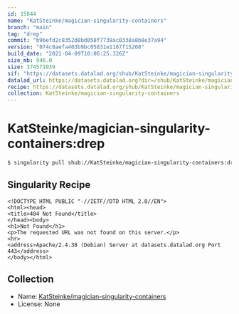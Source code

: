 ```yaml
---
id: 15844
name: "KatSteinke/magician-singularity-containers"
branch: "main"
tag: "drep"
commit: "b96efd2c8352d8bd058f7739ac0338a8b8e37a94"
version: "074c8aefa403b9bc05831e1167f15208"
build_date: "2021-04-09T10:06:25.326Z"
size_mb: 946.0
size: 374571039
sif: "https://datasets.datalad.org/shub/KatSteinke/magician-singularity-containers/drep/2021-04-09-b96efd2c-074c8aef/074c8aefa403b9bc05831e1167f15208.sif"
datalad_url: https://datasets.datalad.org?dir=/shub/KatSteinke/magician-singularity-containers/drep/2021-04-09-b96efd2c-074c8aef/
recipe: https://datasets.datalad.org/shub/KatSteinke/magician-singularity-containers/drep/2021-04-09-b96efd2c-074c8aef/Singularity
collection: KatSteinke/magician-singularity-containers
---
```


# KatSteinke/magician-singularity-containers:drep

```bash
$ singularity pull shub://KatSteinke/magician-singularity-containers:drep
```

## Singularity Recipe

```singularity
<!DOCTYPE HTML PUBLIC "-//IETF//DTD HTML 2.0//EN">
<html><head>
<title>404 Not Found</title>
</head><body>
<h1>Not Found</h1>
<p>The requested URL was not found on this server.</p>
<hr>
<address>Apache/2.4.38 (Debian) Server at datasets.datalad.org Port 443</address>
</body></html>
```

## Collection

 - Name: [KatSteinke/magician-singularity-containers](https://github.com/KatSteinke/magician-singularity-containers)
 - License: None

